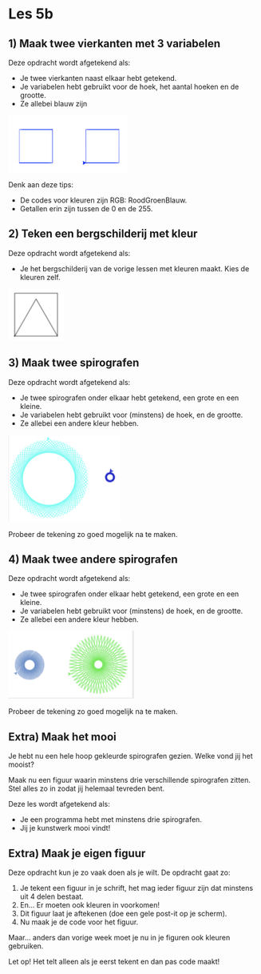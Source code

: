 # Les 5b

## 1\) Maak twee vierkanten met 3 variabelen

Deze opdracht wordt afgetekend als:

* Je twee vierkanten naast elkaar hebt getekend.
* Je variabelen hebt gebruikt voor de hoek, het aantal hoeken en de grootte.
* Ze allebei blauw zijn

![](../../.gitbook/assets/image-20190406144918466%20%281%29%20%281%29%20%281%29.png)

Denk aan deze tips:

* De codes voor kleuren zijn RGB: RoodGroenBlauw.
* Getallen erin zijn tussen de 0 en de 255.

## 2\) Teken een bergschilderij met kleur

Deze opdracht wordt afgetekend als:

* Je het bergschilderij van de vorige lessen met kleuren maakt. Kies de kleuren zelf.

![](../../.gitbook/assets/image-20190406145634717%20%282%29%20%282%29%20%282%29%20%282%29%20%282%29%20%282%29%20%281%29.png)

## 3\) Maak twee spirografen

Deze opdracht wordt afgetekend als:

* Je twee spirografen onder elkaar hebt getekend, een grote en een kleine.
* Je variabelen hebt gebruikt voor \(minstens\) de hoek, en de grootte.
* Ze allebei een andere kleur hebben.

![](../../.gitbook/assets/image-20190406150038398.png)

Probeer de tekening zo goed mogelijk na te maken.

## 4\) Maak twee andere spirografen

Deze opdracht wordt afgetekend als:

* Je twee spirografen onder elkaar hebt getekend, een grote en een kleine.
* Je variabelen hebt gebruikt voor \(minstens\) de hoek, en de grootte.
* Ze allebei een andere kleur hebben.

![](../../.gitbook/assets/image-20190406150007097%20%281%29.png)

Probeer de tekening zo goed mogelijk na te maken.

## Extra\) Maak het mooi

Je hebt nu een hele hoop gekleurde spirografen gezien. Welke vond jij het mooist?

Maak nu een figuur waarin minstens drie verschillende spirografen zitten. Stel alles zo in zodat jij helemaal tevreden bent.

Deze les wordt afgetekend als:

* Je een programma hebt met minstens drie spirografen.
* Jij je kunstwerk mooi vindt!

## Extra\) Maak je eigen figuur

Deze opdracht kun je zo vaak doen als je wilt. De opdracht gaat zo:

1. Je tekent een figuur in je schrift, het mag ieder figuur zijn dat minstens uit 4 delen bestaat.
2. En… Er moeten ook kleuren in voorkomen!
3. Dit figuur laat je aftekenen \(doe een gele post-it op je scherm\).
4. Nu maak je de code voor het figuur.

Maar… anders dan vorige week moet je nu in je figuren ook kleuren gebruiken.

Let op! Het telt alleen als je eerst tekent en dan pas code maakt!

